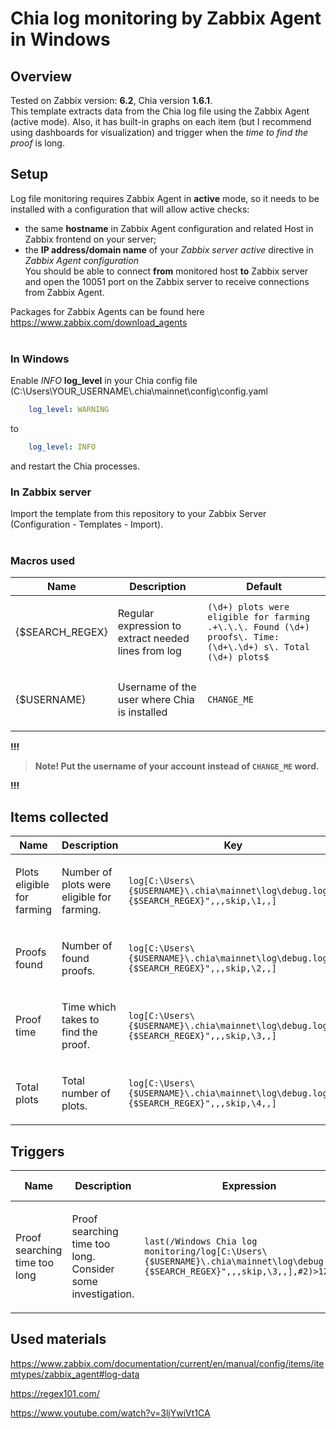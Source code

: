 # Chia log monitoring by Zabbix Agent in Windows

## Overview  

Tested on Zabbix version: **6.2**, Chia version **1.6.1**.  
This template extracts data from the Chia log file using the Zabbix Agent (active mode). Also, it has built-in graphs on each item (but I recommend using dashboards for visualization) and trigger when the *time to find the proof* is long.

## Setup

Log file monitoring requires Zabbix Agent in **active** mode, so it needs to be installed with a configuration that will allow active checks:
- the same **hostname** in Zabbix Agent configuration and related Host in Zabbix frontend on your server;
- the **IP address/domain name** of your *Zabbix server active* directive in *Zabbix Agent configuration*  
You should be able to connect **from** monitored host **to** Zabbix server and open the 10051 port on the Zabbix server to receive connections from Zabbix Agent.  

Packages for Zabbix Agents can be found here https://www.zabbix.com/download_agents 
<br><br>
### In Windows

Enable *INFO* **log_level** in your Chia config file (C:\Users\YOUR_USERNAME\\.chia\mainnet\config\config.yaml

```yml
    log_level: WARNING
```
to
```yml
    log_level: INFO
```

and restart the Chia processes.

### In Zabbix server

Import the template from this repository to your Zabbix Server (Configuration - Templates - Import).
<br><br>

### Macros used

|Name|Description|Default|
|----|-----------|-------|
|{$SEARCH_REGEX} |<p>Regular expression to extract needed lines from log</p> |`(\d+) plots were eligible for farming .+\.\.\. Found (\d+) proofs\. Time: (\d+\.\d+) s\. Total (\d+) plots$` |
|{$USERNAME} |<p>Username of the user where Chia is installed</p> |`CHANGE_ME` |

**!!!**
>**Note! Put the username of your account instead of `CHANGE_ME` word.**  

**!!!**
## Items collected

|Name|Description|Key|
|----|-----------|---------------------|
|Plots eligible for farming |<p>Number of plots were eligible for farming.</p> |`log[C:\Users\{$USERNAME}\.chia\mainnet\log\debug.log,"{$SEARCH_REGEX}",,,skip,\1,,]` |
|Proofs found |<p>Number of found proofs.</p> |`log[C:\Users\{$USERNAME}\.chia\mainnet\log\debug.log,"{$SEARCH_REGEX}",,,skip,\2,,]` |
|Proof time |<p>Time which takes to find the proof.</p> |`log[C:\Users\{$USERNAME}\.chia\mainnet\log\debug.log,"{$SEARCH_REGEX}",,,skip,\3,,]` |
|Total plots |<p>Total number of plots.</p> |`log[C:\Users\{$USERNAME}\.chia\mainnet\log\debug.log,"{$SEARCH_REGEX}",,,skip,\4,,]` |

## Triggers

|Name|Description|Expression|Severity|Additional info|
|----|-----------|----|----|----|
|Proof searching time too long |<p>Proof searching time too long. Consider some investigation.</p> |`last(/Windows Chia log monitoring/log[C:\Users\{$USERNAME}\.chia\mainnet\log\debug.log,"{$SEARCH_REGEX}",,,skip,\3,,],#2)>12s` |AVERAGE |<p>Manual close: YES</p> |

## Used materials

https://www.zabbix.com/documentation/current/en/manual/config/items/itemtypes/zabbix_agent#log-data

https://regex101.com/

https://www.youtube.com/watch?v=3ljYwiVt1CA